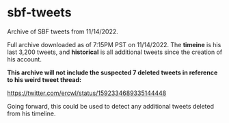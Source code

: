 # sbf-tweets
Archive of SBF tweets from 11/14/2022. 

Full archive downloaded as of 7:15PM PST on 11/14/2022. The **timeine** is his last 3,200 tweets, and **historical** is all additional tweets since the creation of his account. 

**This archive will not include the suspected 7 deleted tweets in reference to his weird tweet thread:**

https://twitter.com/ercwl/status/1592334689335144448

Going forward, this could be used to detect any additional tweets deleted from his timeline. 
